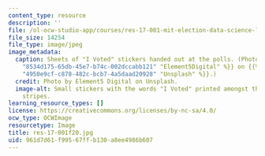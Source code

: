 ```yaml
---
content_type: resource
description: ''
file: /ol-ocw-studio-app/courses/res-17-001-mit-election-data-science-lab-fall-2020/961d7d61f99567ffb130a8ee4986b607_res-17-001f20.jpg
file_size: 14254
file_type: image/jpeg
image_metadata:
  caption: Sheets of "I Voted" stickers handed out at the polls. (Photo by {{% resource_link
    "8534d175-65db-45e7-b74c-002dccabb121" "Element5Digital" %}} on {{% resource_link
    "4950e9cf-c878-482c-bcb7-4a5daad20928" "Unsplash" %}}.)
  credit: Photo by Element5 Digital on Unsplash.
  image-alt: Small stickers with the words "I Voted" printed amongst the stars and
    stripes.
learning_resource_types: []
license: https://creativecommons.org/licenses/by-nc-sa/4.0/
ocw_type: OCWImage
resourcetype: Image
title: res-17-001f20.jpg
uid: 961d7d61-f995-67ff-b130-a8ee4986b607
---
```

